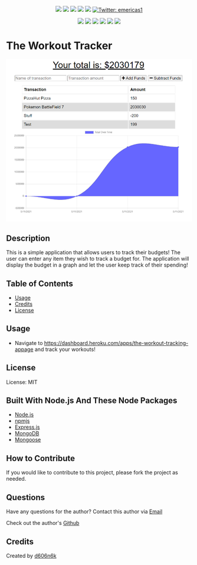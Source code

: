 <p align="center">
    <img src="https://img.shields.io/github/repo-size/d606n6k/pwa-budget-tracker" />
    <img src="https://img.shields.io/github/languages/top/d606n6k/pwa-budget-tracker"  />
    <img src="https://img.shields.io/github/issues/d606n6k/pwa-budget-tracker" />
    <img src="https://img.shields.io/github/last-commit/d606n6k/pwa-budget-tracker" >
    <a href="https://github.com/d606n6k"><img src="https://img.shields.io/github/followers/d606n6k?style=social" target="_blank" /></a>
    <a href="https://twitter.com/emericas1">
        <img alt="Twitter: emericas1" src="https://img.shields.io/twitter/follow/emericas1.svg?style=social" target="_blank" />
    </a>
</p>
  
<p align="center">
    <img src="https://img.shields.io/badge/Javascript-yellow" />
    <img src="https://img.shields.io/badge/express-orange" />
    <img src="https://img.shields.io/badge/DataBase-MongoDB-green"  />
    <img src="https://img.shields.io/badge/DataBase-Mongoose-green"  />
    <img src="https://img.shields.io/badge/PWA-IndexDB-orange"  />
    <img src="https://img.shields.io/badge/license-MIT-blue" />
</p>

# The Workout Tracker

![The PWA Budget Tracker Homepage Image](./public/images/screenshot.png)

## Description

This is a simple application that allows users to track their budgets! The user can enter any item they wish to track a budget for. The application will display the budget in a graph and let the user keep track of their spending!

## Table of Contents

- [Usage](#usage)
- [Credits](#credits)
- [License](#license)

## Usage

- Navigate to https://dashboard.heroku.com/apps/the-workout-tracking-appage and track your workouts!

## License

License: MIT

## Built With Node.js And These Node Packages

- [Node.js](https://nodejs.org/en/)
- [npmjs](https://docs.npmjs.com/)
- [Express.js](https://expressjs.com/)
- [MongoDB](https://www.npmjs.com/package/mongodb)
- [Mongoose](https://www.npmjs.com/package/mongoose)

## How to Contribute

If you would like to contribute to this project, please fork the project as needed.

## Questions

Have any questions for the author? Contact this author via [Email](mailto:aaronlucht@gmail.com)

Check out the author's [Github](https://github.com/d606n6k)

## Credits

Created by [d606n6k](https://github.com/d606n6k)
